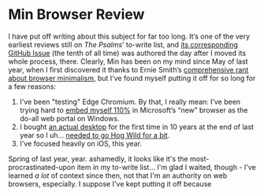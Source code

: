 # Min Browser Review 

I have put off writing about this subject for far too long. It’s one of the very earliest reviews still on *The Psalms*’ to-write list, and [its corresponding GitHub Issue](https://github.com/extratone/bilge/issues/10) (the tenth of all time) was authored the day after I moved its whole process, there. Clearly, Min has been on my mind since May of last year, when I first discovered it thanks to Ernie Smith’s [comprehensive rant about browser minimalism](https://tedium.co/2020/05/12/minimal-web-browser-argument), but I've found myself putting it off for so long for a few reasons:

1. I've been "testing" Edge Chromium. By that, I really mean: I’ve been trying hard to [embed myself 110%](https://github.com/extratone/bilge/issues/167) in Microsoft’s “new” browser as the do-all web portal on Windows.
2. I bought [an actual desktop](https://bilge.world/hp-envy-desktop) for the first time in 10 years at the end of last year so I uh... [needed to go Hog Wild for a bit](https://bilge.world/digital-excess).
3. I've focused heavily on iOS, this year.

Spring of last year, year. ashamedly, it looks like it's the most-procrastinated-upon item in my to-write list... I'm glad I waited, though - I've learned *a lot* of context since then, not that I'm an authority on web browsers, especially. I suppose I've kept putting it off because